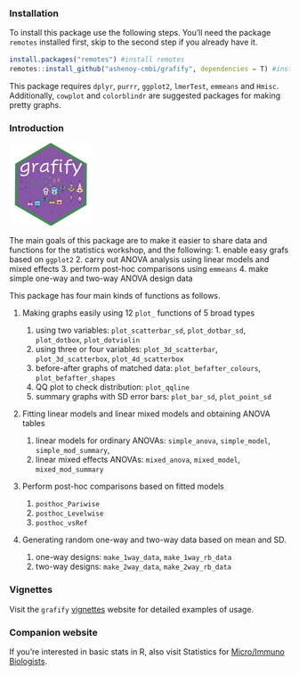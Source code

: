 
### Installation

To install this package use the following steps. You’ll need the package
`remotes` installed first, skip to the second step if you already have
it.

``` r
install.packages("remotes") #install remotes
remotes::install_github("ashenoy-cmbi/grafify", dependencies = T) #install with dependencies
```

This package requires `dplyr`, `purrr`, `ggplot2`, `lmerTest`, `emmeans`
and `Hmisc`. Additionally, `cowplot` and `colorblindr` are suggested
packages for making pretty graphs.

### Introduction

<img src="grafify_pptx_small.png" width="150px" />

The main goals of this package are to make it easier to share data and
functions for the statistics workshop, and the following: 1. enable easy
grafs based on `ggplot2` 2. carry out ANOVA analysis using linear models
and mixed effects 3. perform post-hoc comparisons using `emmeans` 4.
make simple one-way and two-way ANOVA design data

This package has four main kinds of functions as follows.

1.  Making graphs easily using 12 `plot_` functions of 5 broad types
    
    1.  using two variables: `plot_scatterbar_sd`, `plot_dotbar_sd`,
        `plot_dotbox`, `plot_dotviolin`
    2.  using three or four variables: `plot_3d_scatterbar`,
        `plot_3d_scatterbox`, `plot_4d_scatterbox`
    3.  before-after graphs of matched data: `plot_befafter_colours`,
        `plot_befafter_shapes`
    4.  QQ plot to check distribution: `plot_qqline`
    5.  summary graphs with SD error bars: `plot_bar_sd`,
        `plot_point_sd`

2.  Fitting linear models and linear mixed models and obtaining ANOVA
    tables
    
    1.  linear models for ordinary ANOVAs: `simple_anova`,
        `simple_model`, `simple_mod_summary`,
    2.  linear mixed effects ANOVAs: `mixed_anova`, `mixed_model`,
        `mixed_mod_summary`

3.  Perform post-hoc comparisons based on fitted models
    
    1.  `posthoc_Pariwise`
    2.  `posthoc_Levelwise`
    3.  `posthoc_vsRef`

4.  Generating random one-way and two-way data based on mean and SD.
    
    1.  one-way designs: `make_1way_data`, `make_1way_rb_data`
    2.  two-way designs: `make_2way_data`, `make_2way_rb_data`

### Vignettes

Visit the `grafify` [vignettes](https://grafify-vignettes.netlify.app)
website for detailed examples of usage.

### Companion website

If you’re interested in basic stats in R, also visit Statistics for
[Micro/Immuno Biologists](https://microimmunostats.netlify.app).
